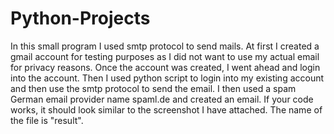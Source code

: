 # Python-Projects

<p> In this small program I used smtp protocol to send mails. 
At first I created a gmail account for testing purposes as I did not want to use my actual email for privacy reasons.
Once the account was created, I went ahead and login into the account. 
Then I used python script to login into my existing account and then use the smtp protocol to send the email. 
I then used a spam German email provider name spaml.de and created an email.
If your code works, it should look similar to the screenshot I have attached. The name of the file is "result".
</p>
